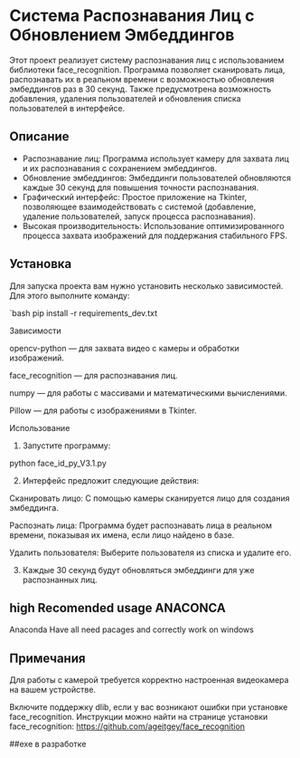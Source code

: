 # Система Распознавания Лиц с Обновлением Эмбеддингов

Этот проект реализует систему распознавания лиц с использованием библиотеки face_recognition. Программа позволяет сканировать лица, распознавать их в реальном времени с возможностью обновления эмбеддингов раз в 30 секунд. Также предусмотрена возможность добавления, удаления пользователей и обновления списка пользователей в интерфейсе.

## Описание

- Распознавание лиц: Программа использует камеру для захвата лиц и их распознавания с сохранением эмбеддингов.
- Обновление эмбеддингов: Эмбеддинги пользователей обновляются каждые 30 секунд для повышения точности распознавания.
- Графический интерфейс: Простое приложение на Tkinter, позволяющее взаимодействовать с системой (добавление, удаление пользователей, запуск процесса распознавания).
- Высокая производительность: Использование оптимизированного процесса захвата изображений для поддержания стабильного FPS.

## Установка

Для запуска проекта вам нужно установить несколько зависимостей. Для этого выполните команду:

`bash
pip install -r requirements_dev.txt

Зависимости

opencv-python — для захвата видео с камеры и обработки изображений.

face_recognition — для распознавания лиц.

numpy — для работы с массивами и математическими вычислениями.

Pillow — для работы с изображениями в Tkinter.


Использование

1. Запустите программу:

python face_id_py_V3.1.py


2. Интерфейс предложит следующие действия:

Сканировать лицо: С помощью камеры сканируется лицо для создания эмбеддинга.

Распознать лица: Программа будет распознавать лица в реальном времени, показывая их имена, если лицо найдено в базе.

Удалить пользователя: Выберите пользователя из списка и удалите его.



3. Каждые 30 секунд будут обновляться эмбеддинги для уже распознанных лиц.


## high Recomended usage ANACONCA 
Anaconda Have all need pacages and correctly work on windows





## Примечания

Для работы с камерой требуется корректно настроенная видеокамера на вашем устройстве.

Включите поддержку dlib, если у вас возникают ошибки при установке face_recognition. Инструкции можно найти на странице установки face_recognition: https://github.com/ageitgey/face_recognition


##exe в разработке
